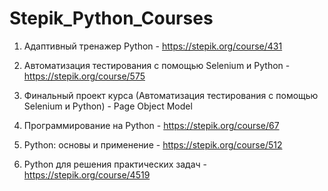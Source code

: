 # Stepik_Python_Courses
1. Адаптивный тренажер Python - https://stepik.org/course/431 

2. Автоматизация тестирования с помощью Selenium и Python - https://stepik.org/course/575 

3. Финальный проект курса (Автоматизация тестирования с помощью Selenium и Python) - Page Object Model 

4. Программирование на Python - https://stepik.org/course/67 

5. Python: основы и применение - https://stepik.org/course/512 

6. Python для решения практических задач - https://stepik.org/course/4519